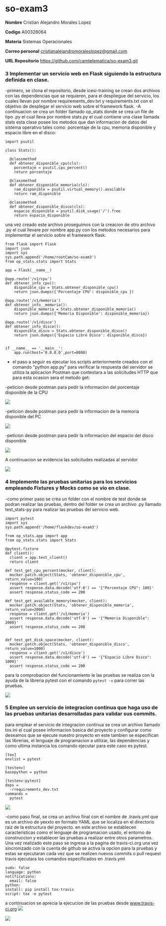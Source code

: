 # so-exam3
**Nombre** Cristian Alejandro Morales Lopez

**Codigo** A00328064

**Materia** Sistemas Operacionales

**Correo personal** cristianalejandromoraleslopez@gmail.com

**URL Repositorio** https://github.com/camtelematica/so-exam3.git

### 3 Implementar un servicio web en Flask siguiendo la estructura definida en clase.
-primero, se clona el repositorio, desde icesi-training se crean dos archivos con las dependencias que se requieren, para el despliegue del servicio, los cuales llevan por nombre requirements_dev.txt y requirements.txt con el objetivo de desplegar el servicio web sobre el framework flask.
-A continuacion se crea un folder llamado op_stats donde se crea un file de tipo .py el cual lleva por nombre stats.py el cual contiene una clase llamada stats esta clase posee los metodos que dan informacion de datos del sistema operativo tales como: porcentaje de la cpu, memoria disponible y espacio libre en el disco:

```
import psutil

class Stats():

  @classmethod
  def obtener_disponible_cpu(cls):
    porcentaje = psutil.cpu_percent()
    return porcentaje

  @classmethod
  def obtener_disponible_memoria(cls):
    ram_disponible = psutil.virtual_memory().available
    return ram_disponible

  @classmethod
  def obtener_disponible_disco(cls):
    espacio_disponible = psutil.disk_usage('/').free
    return espacio_disponible
 ```
una vez creado este archivo proseguimos con la creacion de otro archivo .py el cual llevare por nombre app.py con los metodos necesarios para implementar el servicio sobre el framework flask.

```
from flask import Flask
import json
import sys
sys.path.append('/home/rootCam/so-exam3')
from op_stats.stats import Stats

app = Flask(__name__)

@app.route('/v1/cpu')
def obtener_info_cpu():
    disponible_cpu = Stats.obtener_disponible_cpu()
    return json.dumps({'Porcentaje CPU': disponible_cpu })

@app.route('/v1/memoria')
def obtener_info__memoria():
    disponible_memoria = Stats.obtener_disponible_memoria()
    return json.dumps({'Memoria Disponible': disponible_memoria})

@app.route('/v1/disco')
def obtener_info_disco():
    disponible_disco = Stats.obtener_disponible_disco()
    return json.dumps({'Espacio Libre Disco': disponible_disco})


if __name__ == '__main__':
    app.run(host='0.0.0.0',port=8080)

```
- el paso a seguir es ejecutar los scripts anteriormente creados con el comando "python app.py" para verificar la respuesta del servidor se utiliza la aplicacion Postman que contestara a las solicitudes HTTP que para esta ocasion sera el metodo get:

-peticion desde postman para pedir la informacion del porcentaje disponible de la CPU

![](imagenes/cpu.PNG)

-peticion desde postman para pedir la informacion de la memoria disponible del PC

![](imagenes/memoria.PNG)

-peticion desde postman para pedir la informacion del espacio del disco disponible

![](imagenes/disco.PNG)

A continuacion se evidencia las solicitudes realizadas al servidor

![](imagenes/peticiones.PNG)

### 4 Implemente las pruebas unitarias para los servicios empleando Fixtures y Mocks como se vio en clase. 
-como primer paso se crea un folder con el nombre de test donde se podran realizar las pruebas, dentro del folder se crea un archivo .py llamado test_stats-py para realizar las pruebas del servicio web.

```
import pytest
import sys
sys.path.append('/home/flaskdev/so-exam3')

from op_stats.app import app
from op_stats.stats import Stats

@pytest.fixture
def client():
  client = app.test_client()
  return client

def test_get_cpu_percent(mocker, client):
  mocker.patch.object(Stats, 'obtener_disponible_cpu', return_value=100)
  response = client.get('/v1/cpu')
  assert response.data.decode('utf-8') == '{"Porcentaje CPU": 100}'
  assert response.status_code == 200

def test_get_available_memory(mocker, client):
  mocker.patch.object(Stats, 'obtener_disponible_memoria', return_value=2000)
  response = client.get('/v1/memoria')
  assert response.data.decode('utf-8') == '{"Memoria Disponible": 2000}'
  assert response.status_code == 200


def test_get_disk_space(mocker, client):
  mocker.patch.object(Stats, 'obtener_disponible_disco', return_value=1000)
  response = client.get('/v1/disco')
  assert response.data.decode('utf-8') == '{"Espacio Libre Disco": 1000}'
  assert response.status_code == 200
```
para la comprobacion del funcionamiento le las pruebas se realiza con la ayuda de la libreria pytest con el comando ``pytest -v`` para correr las pruebas.

![](imagenes/pytest.PNG)

### 5 Emplee un servicio de integracíon continua que haga uso de las pruebas unitarias desarrolladas para validar sus commits.

para emplear el servicio de integracion continua se crea un archivo llamado tox.ini el cual posee informacion basica del proyecto y configurar como deseamos que se ejecute nuestro proyecto en este tambien se especifican las librerias, el lenguaje de programacion a utilizar, las dependencias y como ultima instancia los comando ejecutar para este caso es pytest.
```
[tox]
envlist = pytest

[testenv]
basepython = python

[testenv:pytest]
deps =
  -rrequirements_dev.txt
commands =
  pytest
  ```

![](imagenes/tox.PNG)

-como paso final, se crea un archivo final con el nombre de .travis.yml que es un archivo de yexxto en formato YAML que se localiza en el directorio raiz de la estructura del proyecto. en este archivo se establecen caracteristicas como el lenguaje de programacion usado, el entorno de construccion y establecer las pruebas a realizar entre otros parametros. Una vez realizado este paso se ingresa a la pagina de travis-ci.org una vez sincronizado con la cuenta de github se activa la opcion para la pruebas y estas se ejecutaran cada vez que se realizen nuevos commits o pull request travis ejecutara los comandos especificados en .travis.yml 

```
sudo: false
language: python
notifications:
  email: false
python:
install: pip install tox-travis
script: tox -e pytest
``` 
a continuacion se aprecia la ejecucion de las pruebas desde www.travis-ci.org
![](imagenes/travis1.PNG)

![](imagenes/travis2.PNG)

